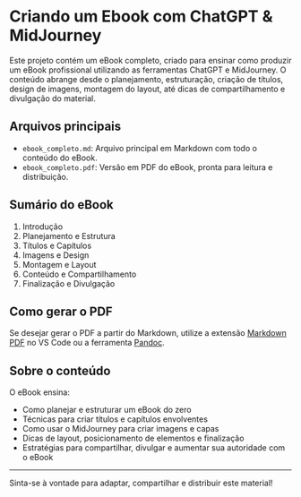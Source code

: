 # Criando um Ebook com ChatGPT & MidJourney

Este projeto contém um eBook completo, criado para ensinar como produzir um eBook profissional utilizando as ferramentas ChatGPT e MidJourney. O conteúdo abrange desde o planejamento, estruturação, criação de títulos, design de imagens, montagem do layout, até dicas de compartilhamento e divulgação do material.

## Arquivos principais
- `ebook_completo.md`: Arquivo principal em Markdown com todo o conteúdo do eBook.
- `ebook_completo.pdf`: Versão em PDF do eBook, pronta para leitura e distribuição.

## Sumário do eBook
1. Introdução
2. Planejamento e Estrutura
3. Títulos e Capítulos
4. Imagens e Design
5. Montagem e Layout
6. Conteúdo e Compartilhamento
7. Finalização e Divulgação

## Como gerar o PDF
Se desejar gerar o PDF a partir do Markdown, utilize a extensão [Markdown PDF](https://marketplace.visualstudio.com/items?itemName=yzane.markdown-pdf) no VS Code ou a ferramenta [Pandoc](https://pandoc.org/).

## Sobre o conteúdo
O eBook ensina:
- Como planejar e estruturar um eBook do zero
- Técnicas para criar títulos e capítulos envolventes
- Como usar o MidJourney para criar imagens e capas
- Dicas de layout, posicionamento de elementos e finalização
- Estratégias para compartilhar, divulgar e aumentar sua autoridade com o eBook

---

Sinta-se à vontade para adaptar, compartilhar e distribuir este material!
